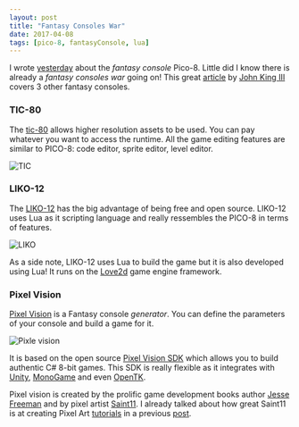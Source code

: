 ```yaml
---
layout: post
title: "Fantasy Consoles War"
date: 2017-04-08
tags: [pico-8, fantasyConsole, lua]
---
```


I wrote [yesterday](https://lochrist.github.io/blog/2017-04-07-real-game-for-fantasy-console) about the *fantasy console* Pico-8. Little did I know there is already a *fantasy consoles war* going on! This great [article](https://medium.com/@G05P3L/fantasy-console-wars-a-guide-to-the-biggest-playersin-retrogamings-newest-trend-56bbe948474d) by [John King III](https://medium.com/@G05P3L) covers 3 other fantasy consoles.

### TIC-80

The [tic-80](https://nesbox.itch.io/tic) allows higher resolution assets to be used. You can pay whatever you want to access the runtime. All the game editing features are similar to PICO-8: code editor, sprite editor, level editor.

![TIC](https://raw.githubusercontent.com/wiki/nesbox/tic.computer/images/console.gif)


### LIKO-12

The [LIKO-12](https://github.com/RamiLego4Game/LIKO-12/tree/master) has the big advantage of being free and open source. LIKO-12 uses Lua as it scripting language and really ressembles the PICO-8 in terms of features.

![LIKO](https://raw.githubusercontent.com/RamiLego4Game/LIKO-12/master/gif_1.gif)

As a side note, LIKO-12 uses Lua to build the game but it is also developed using Lua! It runs on the [Love2d](https://love2d.org/) game engine framework.

### Pixel Vision

[Pixel Vision](https://pixelvision8.itch.io/game-creator) is a Fantasy console *generator*. You can define the parameters of your console and build a game for it.

![Pixle vision](https://img.itch.zone/aW1hZ2UvNzQ2NzkvNTU3MTA1LnBuZw==/original/0TviZ%2B.png)


It is based on the open source [Pixel Vision SDK](https://gitlab.com/PixelVision8/SDK) which allows you to build authentic C# 8-bit games. This SDK is really flexible as it integrates with [Unity](https://unity3d.com/), [MonoGame](https://github.com/MonoGame/MonoGame) and even [OpenTK](https://github.com/opentk/opentk).

Pixel vision is created by the prolific game development books author [Jesse Freeman](https://twitter.com/jessefreeman) and by pixel artist [Saint11](https://twitter.com/saint11). I already talked about how great Saint11 is at creating Pixel Art [tutorials](https://www.patreon.com/saint11) in a previous [post](https://lochrist.github.io/blog/2017-03-13-pixel-art).